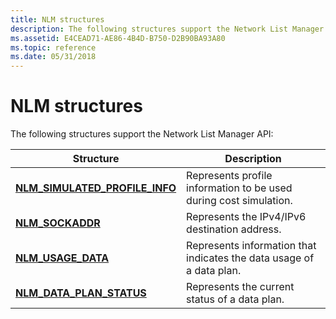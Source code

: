```yaml
---
title: NLM structures
description: The following structures support the Network List Manager API.
ms.assetid: E4CEAD71-AE86-4B4D-B750-D2B90BA93A80
ms.topic: reference
ms.date: 05/31/2018
---
```


# NLM structures

The following structures support the Network List Manager API:



| Structure                                                           | Description                                                          |
|---------------------------------------------------------------------|----------------------------------------------------------------------|
| [**NLM\_SIMULATED\_PROFILE\_INFO**](/windows/desktop/api/Netlistmgr/ns-netlistmgr-nlm_simulated_profile_info) | Represents profile information to be used during cost simulation.    |
| [**NLM\_SOCKADDR**](/windows/desktop/api/Netlistmgr/ns-netlistmgr-nlm_sockaddr)                               | Represents the IPv4/IPv6 destination address.                        |
| [**NLM\_USAGE\_DATA**](/windows/desktop/api/Netlistmgr/ns-netlistmgr-nlm_usage_data)                          | Represents information that indicates the data usage of a data plan. |
| [**NLM\_DATA\_PLAN\_STATUS**](https://www.bing.com/search?q=**NLM\_DATA\_PLAN\_STATUS**)             | Represents the current status of a data plan.                        |



 

 

 




